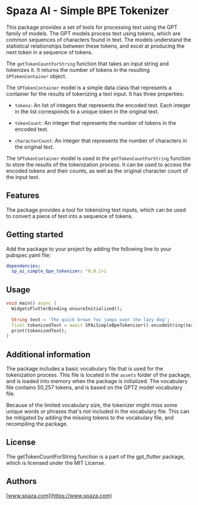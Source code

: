 # Spaza AI - Simple BPE Tokenizer

This package provides a set of tools for processing text using the GPT family of models. The GPT models process text using tokens, which are common sequences of characters found in text. The models understand the statistical relationships between these tokens, and excel at producing the next token in a sequence of tokens.

The `getTokenCountForString` function that takes an input string and tokenizes it. It returns the number of tokens in the resulting `SPTokenContainer` object.

The `SPTokenContainer` model is a simple data class that represents a container for the results of tokenizing a text input. It has three properties:

- `tokens`: An list of integers that represents the encoded text. Each integer in the list corresponds to a unique token in the original text.


- `tokenCount`: An integer that represents the number of tokens in the encoded text.


- `characterCount`: An integer that represents the number of characters in the original text.


The `SPTokenContainer` model is used in the `getTokenCountForString` function to store the results of the tokenization process. It can be used to access the encoded tokens and their counts, as well as the original character count of the input text. 


## Features

The package provides a tool for tokenizing text inputs, which can be used to convert a piece of text into a sequence of tokens.

## Getting started

Add the package to your project by adding the following line to your pubspec.yaml file:
```yaml
dependencies:
  sp_ai_simple_bpe_tokenizer: ^0.0.1+1
```

## Usage

```dart
void main() async {
  WidgetsFlutterBinding.ensureInitialized();
  
  String text = 'The quick brown fox jumps over the lazy dog';
  final tokenizedText = await SPAiSimpleBpeTokenizer().encodeString(text);
  print(tokenizedText);
}
```

## Additional information

The package includes a basic vocabulary file that is used for the tokenization process. This file is located in the `assets` folder of the package, and is loaded into memory when the package is initialized. The vocabulary file contains 50,257 tokens, and is based on the GPT2 model vocabulary file.

Because of the limited vocabulary size, the tokenizer might miss some unique words or phrases that's not included in the vocabulary file. This can be mitigated by adding the missing tokens to the vocabulary file, and recompiling the package.

## License

The getTokenCountForString function is a part of the gpt_flutter package, which is licensed under the MIT License.

## Authors
[www.spaza.com](https://www.spaza.com)
